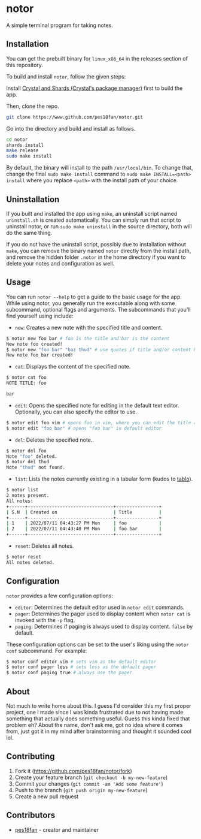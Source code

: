 # notor

A simple terminal program for taking notes. 

## Installation

You can get the prebuilt binary for `linux_x86_64` in the releases section of this repository.

To build and install `notor`, follow the given steps:

Install [Crystal and Shards (Crystal's package manager)](https://crystal-lang.org/install/) first to build the app.

Then, clone the repo.

```bash
git clone https://www.github.com/pes18fan/notor.git
```

Go into the directory and build and install as follows.

```bash
cd notor
shards install
make release
sudo make install
```

By default, the binary will install to the path `/usr/local/bin`. To change that, change the final `sudo make install` command to `sudo make INSTALL=<path> install` where you replace `<path>` with the install path of your choice.

## Uninstallation

If you built and installed the app using `make`, an uninstall script named `uninstall.sh` is created automatically. You can simply run that script to uninstall notor, or run `sudo make uninstall` in the source directory, both will do the same thing.

If you do not have the uninstall script, possibly due to installation without `make`, you can remove the binary named `notor` directly from the install path, and remove the hidden folder `.notor` in the home directory if you want to delete your notes and configuration as well.

## Usage

You can run `notor --help` to get a guide to the basic usage for the app. While using notor, you generally run the executable along with some subcommand, optional flags and arguments. The subcommands that you'll find yourself using include:

- `new`: Creates a new note with the specified title and content.

```bash
$ notor new foo bar # foo is the title and bar is the content
New note foo created!
$ notor new "foo bar" "baz thud" # use quotes if title and/or content have more than one word
New note foo bar created!
```

- `cat`: Displays the content of the specified note.

```bash
$ notor cat foo
NOTE TITLE: foo

bar
```

- `edit`: Opens the specified note for editing in the default text editor. Optionally, you can also specify the editor to use.

```bash
$ notor edit foo vim # opens foo in vim, where you can edit the title and content, then close the window to save changes.
$ notor edit "foo bar" # opens "foo bar" in default editor
```

- `del`: Deletes the specified note..

```bash
$ notor del foo
Note "foo" deleted.
$ notor del thud
Note "thud" not found.
```

- `list`: Lists the notes currently existing in a tabular form (kudos to [tablo](https://www.github.com/hutou/tablo/)).
```bash
$ notor list
2 notes present.
All notes:
+------+--------------------------------+----------------+
| S.N  | Created on                     | Title          |
+------+--------------------------------+----------------+
| 1    | 2022/07/11 04:43:27 PM Mon     | foo            |
| 2    | 2022/07/11 04:43:40 PM Mon     | foo bar        |
+------+--------------------------------+----------------+
```

- `reset`: Deletes all notes.
```bash
$ notor reset
All notes deleted.
```

## Configuration

`notor` provides a few configuration options:

- `editor`: Determines the default editor used in `notor edit` commands.
- `pager`: Determines the pager used to display content when `notor cat` is invoked with the `-p` flag.
- `paging`: Determines if paging is always used to display content. `false` by default.

These configuration options can be set to the user's liking using the `notor conf` subcommand. For example:

```bash
$ notor conf editor vim # sets vim as the default editor
$ notor conf pager less # sets less as the default pager
$ notor conf paging true # always use the pager
```

## About

Not much to write home about this. I guess I'd consider this my first proper project, one I made since I was kinda frustrated due to not having made something that actually does something useful. Guess this kinda fixed that problem eh? About the name, don't ask me, got no idea where it comes from, just got it in my mind after brainstorming and thought it sounded cool lol.

## Contributing

1. Fork it (<https://github.com/pes18fan/notor/fork>)
2. Create your feature branch (`git checkout -b my-new-feature`)
3. Commit your changes (`git commit -am 'Add some feature'`)
4. Push to the branch (`git push origin my-new-feature`)
5. Create a new pull request

## Contributors

- [pes18fan](https://github.com/pes18fan) - creator and maintainer
